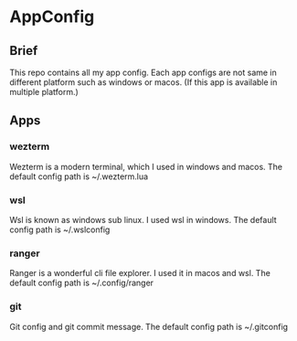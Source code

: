 # AppConfig

## Brief

This repo contains all my app config.
Each app configs are not same in different platform such as windows or macos.
(If this app is available in multiple platform.)

## Apps

### wezterm

Wezterm is a modern terminal, which I used in windows and macos.
The default config path is ~/.wezterm.lua

### wsl

Wsl is known as windows sub linux. I used wsl in windows.
The default config path is ~/.wslconfig

### ranger

Ranger is a wonderful cli file explorer. I used it in macos and wsl.
The default config path is ~/.config/ranger

### git

Git config and git commit message.
The default config path is ~/.gitconfig
